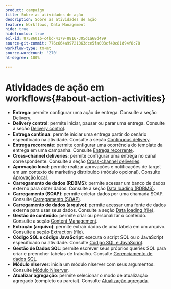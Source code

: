 ```yaml
---
product: campaign
title: Sobre as atividades de ação
description: Sobre as atividades de ação
feature: Workflows, Data Management
hide: true
hidefromtoc: true
exl-id: 8758601b-c4bd-4179-8816-305d1a68d499
source-git-commit: 776c664a99721063dce5fa003cf40c81d94f8c78
workflow-type: tm+mt
source-wordcount: '270'
ht-degree: 100%

---
```


# Atividades de ação em workflows{#about-action-activities}



* **Entrega**: permite configurar uma ação de entrega. Consulte a seção [Delivery](delivery.md).
* **Delivery control**: permite iniciar, pausar ou parar uma entrega. Consulte a seção [Delivery control](delivery-control.md).
* **Entrega contínua**: permite iniciar uma entrega partir do cenário especificado na atividade. Consulte a seção [Continuous delivery](continuous-delivery.md).
* **Entrega recorrente**: permite configurar uma ocorrência do template da entrega em uma campanha. Consulte [Entrega recorrente](recurring-delivery.md).
* **Cross-channel deliveries**: permite configurar uma entrega no canal correspondente. Consulte a seção [Cross-channel deliveries](cross-channel-deliveries.md).
* **Aprovação local**: permite realizar aprovações e notificações de target em um contexto de marketing distribuído (módulo opcional). Consulte [Aprovação local](local-approval.md).
* **Carregamento de dados (RDBMS)**: permite acessar um banco de dados externo para obter dados. Consulte a seção [Data loading (RDBMS)](data-loading-rdbms.md).
* **Carregamento (SOAP)**: permite coletar dados por uma chamada SOAP. Consulte [Carregamento (SOAP)](loading-soap.md).
* **Carregamento de dados (arquivo)**: permite acessar uma fonte de dados externa para usar seus dados. Consulte a seção [Data loading (file)](data-loading-file.md).
* **Gestão de conteúdo**: permite criar ou personalizar o conteúdo. Consulte a seção [Content Management](content-management.md).
* **Extração (arquivo)**: permite extrair dados de uma tabela em um arquivo. Consulte a seção [Extraction (file)](extraction-file.md).
* **Código SQL e código JavaScript**: executa o script SQL ou o JavaScript especificado na atividade. Consulte [Código SQL e JavaScript](sql-code-and-javascript-code.md).
* **Gestão de Dados SQL**: permite escrever seus próprios queries SQL para criar e preencher tabelas de trabalho. Consulte [Gerenciamento de dados SQL](sql-data-management.md).
* **Módulo nlserver**: inicia um módulo nlserver com seus argumentos. Consulte [Módulo Nlserver](nlserver-module.md).
* **Atualizar agregação**: permite selecionar o modo de atualização agregado (completo ou parcial). Consulte [Atualização agregada](update-aggregate.md).
